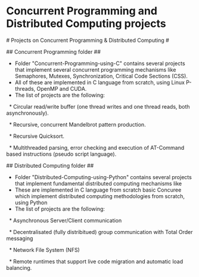 # Concurrent Programming and Distributed Computing projects



\# Projects on Concurrent Programming \& Distributed Computing #



\## Concurrent Programming folder ##

* Folder "Concurrent-Programming-using-C" contains several projects that implement several concurrent programming mechanisms like Semaphores, Mutexes, Synchronization, Critical Code Sections (CSS).
* All of these are implemented in C language from scratch, using Linux P-threads, OpenMP and CUDA.
* The list of projects are the following:

&nbsp; \* Circular read/write buffer (one thread writes and one thread reads, both asynchronously).

&nbsp; \* Recursive, concurrent Mandelbrot pattern production.

&nbsp; \* Recursive Quicksort.

&nbsp; \* Multithreaded parsing, error checking and execution of AT-Command based instructions (pseudo script language).





\## Distributed Computing folder ##



* Folder "Distributed-Computing-using-Python" contains several projects that implement fundamental distributed computing mechanisms like 
* These are implemented in C language from scratch basic Concuree which implement distributed computing methodologies from scratch, using Python
* The list of projects are the following:

&nbsp; \* Asynchronous Server/Client communication

&nbsp; \* Decentralisated (fully distribitued) group communication with Total Order messaging

&nbsp; \* Network File System (NFS)

&nbsp; \* Remote runtimes that support live code migration and automatic load balancing.

&nbsp; 

